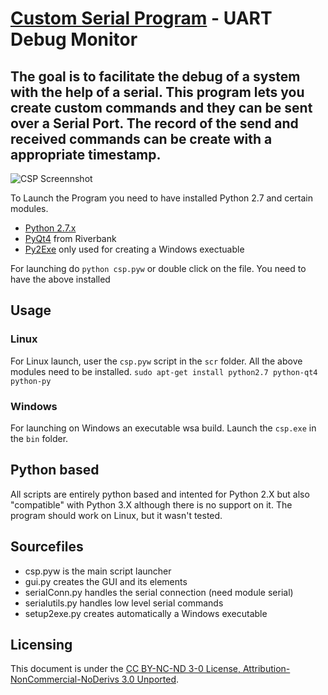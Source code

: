 [Custom Serial Program](zawiki.dyndns.org/~zas/zawiki/doku.php/tschinz:myprograms) - UART Debug Monitor
================================

The goal is to facilitate the debug of a system with the help of a serial. This program lets you create custom commands and they can be sent over a Serial Port. The record of the send and received commands can be create with a appropriate timestamp.
---

![CSP Screennshot](http://zawiki.dyndns.org/~zas/zawiki/lib/exe/fetch.php/tschinz:programming:programs:csp:screenshot_csp.png)

To Launch the Program you need to have installed Python 2.7 and certain modules.
- [Python 2.7.x](http://www.python.org/getit/releases/2.7/)
- [PyQt4](http://www.riverbankcomputing.co.uk/software/pyqt/download) from Riverbank
- [Py2Exe](http://www.py2exe.org/) only used for creating a Windows exectuable

For launching do `python csp.pyw` or double click on the file. You need to have the above installed

Usage
---
### Linux

For Linux launch, user the `csp.pyw` script in the `scr` folder. All the above modules need to be installed.
`sudo apt-get install python2.7 python-qt4 python-py`

### Windows
For launching on Windows an executable wsa build. Launch the `csp.exe` in the `bin` folder.

Python based
---
All scripts are entirely python based and intented for Python 2.X but also "compatible" with Python 3.X although there is no support on it.
The program should work on Linux, but it wasn't tested.

Sourcefiles
---
- csp.pyw is the main script launcher
- gui.py creates the GUI and its elements
- serialConn.py handles the serial connection (need module serial)
- serialutils.py handles low level serial commands
- setup2exe.py creates automatically a Windows executable


Licensing
---
This document is under the [CC BY-NC-ND 3-0 License, Attribution-NonCommercial-NoDerivs 3.0 Unported](http://creativecommons.org/licenses/by-nc-nd/3.0/).

